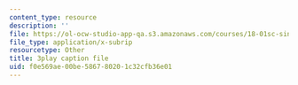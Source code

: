 ```yaml
---
content_type: resource
description: ''
file: https://ol-ocw-studio-app-qa.s3.amazonaws.com/courses/18-01sc-single-variable-calculus-fall-2010/f0e569ae00be586780201c32cfb36e01_-MI0b4h3rS0.vtt
file_type: application/x-subrip
resourcetype: Other
title: 3play caption file
uid: f0e569ae-00be-5867-8020-1c32cfb36e01
---
```

